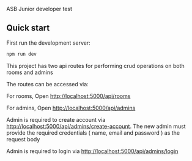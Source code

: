 <p>
ASB Junior developer test
</p>

## Quick start

First run the development server:

```js
npm run dev

```

This project has two api routes for performing crud operations on both rooms and  admins

The routes can be accessed via:

For rooms, Open [http://localhost:5000/api/rooms](http://localhost:5000/api/rooms)

For admins, Open [http://localhost:5000/api/admins](http://localhost:5000/api/admins)

Admin is required to create account via
[http://localhost:5000/api/admins/create-account](http://localhost:5000/api/admins/create-account). The new admin must provide the required credentials ( name, email and password ) as the request body 

Admin is required to login via
[http://localhost:5000/api/admins/login](http://localhost:5000/api/admins/login)